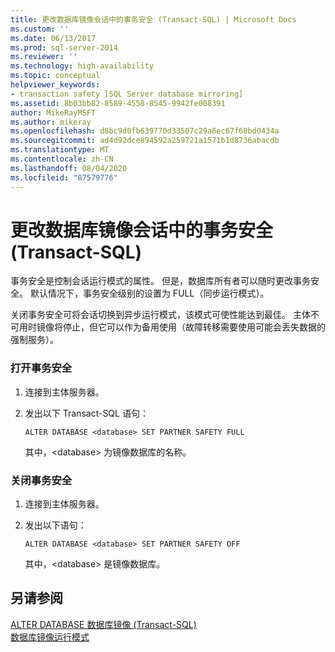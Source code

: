 ```yaml
---
title: 更改数据库镜像会话中的事务安全 (Transact-SQL) | Microsoft Docs
ms.custom: ''
ms.date: 06/13/2017
ms.prod: sql-server-2014
ms.reviewer: ''
ms.technology: high-availability
ms.topic: conceptual
helpviewer_keywords:
- transaction safety [SQL Server database mirroring]
ms.assetid: 8b03bb82-8589-4558-8545-9942fe008391
author: MikeRayMSFT
ms.author: mikeray
ms.openlocfilehash: d8bc9d0fb639770d33507c29a6ec67f60bd0434a
ms.sourcegitcommit: ad4d92dce894592a259721a1571b1d8736abacdb
ms.translationtype: MT
ms.contentlocale: zh-CN
ms.lasthandoff: 08/04/2020
ms.locfileid: "87579776"
---
```

# <a name="change-transaction-safety-in-a-database-mirroring-session-transact-sql"></a>更改数据库镜像会话中的事务安全 (Transact-SQL)
  事务安全是控制会话运行模式的属性。 但是，数据库所有者可以随时更改事务安全。 默认情况下，事务安全级别的设置为 FULL（同步运行模式）。  
  
 关闭事务安全可将会话切换到异步运行模式，该模式可使性能达到最佳。 主体不可用时镜像将停止，但它可以作为备用使用（故障转移需要使用可能会丢失数据的强制服务）。  
  
### <a name="to-turn-on-transaction-safety"></a>打开事务安全  
  
1.  连接到主体服务器。  
  
2.  发出以下 Transact-SQL 语句：  
  
    ```  
    ALTER DATABASE <database> SET PARTNER SAFETY FULL  
    ```  
  
     其中，\<database> 为镜像数据库的名称。  
  
### <a name="to-turn-off-transaction-safety"></a>关闭事务安全  
  
1.  连接到主体服务器。  
  
2.  发出以下语句：  
  
    ```  
    ALTER DATABASE <database> SET PARTNER SAFETY OFF  
    ```  
  
     其中，\<database> 是镜像数据库。  
  
## <a name="see-also"></a>另请参阅  
 [ALTER DATABASE 数据库镜像 (Transact-SQL)](/sql/t-sql/statements/alter-database-transact-sql-database-mirroring)   
 [数据库镜像运行模式](database-mirroring-operating-modes.md)  
  
  

